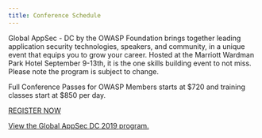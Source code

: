 ```yaml
---
title: Conference Schedule
---
```


Global AppSec - DC by the OWASP Foundation brings together leading application security technologies, speakers, and community, in a unique event that equips you to grow your career. Hosted at the Marriott Wardman Park Hotel September 9-13th, it is the one skills building event to not miss. Please note the program is subject to change.

Full Conference Passes for OWASP Members starts at $720 and training classes start at $850 per day.

<a class="registerbutton" href="https://www.regonline.com/registration/login.aspx?eventID=2566994">REGISTER NOW</a>

<a id="sched-embed" href="https://globalappsecdc2019.sched.com/">View the Global AppSec DC 2019 program.</a><script type="text/javascript" src="https://globalappsecdc2019.sched.com/js/embed.js"></script>
